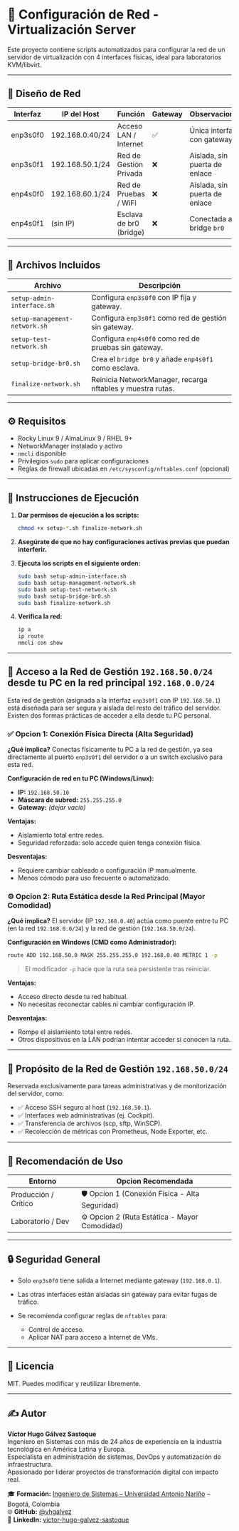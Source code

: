 # 📧 Configuración de Red - Virtualización Server

Este proyecto contiene scripts automatizados para configurar la red de un servidor de virtualización con 4 interfaces físicas, ideal para laboratorios KVM/libvirt.

---

## 🧽 Diseño de Red

| Interfaz | IP del Host     | Función                 | Gateway | Observaciones                 |
| -------- | --------------- | ----------------------- | ------- | ----------------------------- |
| enp3s0f0 | 192.168.0.40/24 | Acceso LAN / Internet   | ✅       | Única interfaz con gateway    |
| enp3s0f1 | 192.168.50.1/24 | Red de Gestión Privada  | ❌       | Aislada, sin puerta de enlace |
| enp4s0f0 | 192.168.60.1/24 | Red de Pruebas / WiFi   | ❌       | Aislada, sin puerta de enlace |
| enp4s0f1 | (sin IP)        | Esclava de br0 (bridge) | ❌       | Conectada al bridge `br0`     |

---

## 📂 Archivos Incluidos

| Archivo                       | Descripción                                                |
| ----------------------------- | ---------------------------------------------------------- |
| `setup-admin-interface.sh`    | Configura `enp3s0f0` con IP fija y gateway.                |
| `setup-management-network.sh` | Configura `enp3s0f1` como red de gestión sin gateway.      |
| `setup-test-network.sh`       | Configura `enp4s0f0` como red de pruebas sin gateway.      |
| `setup-bridge-br0.sh`         | Crea el `bridge br0` y añade `enp4s0f1` como esclava.      |
| `finalize-network.sh`         | Reinicia NetworkManager, recarga nftables y muestra rutas. |

---

## ⚙️ Requisitos

* Rocky Linux 9 / AlmaLinux 9 / RHEL 9+
* NetworkManager instalado y activo
* `nmcli` disponible
* Privilegios `sudo` para aplicar configuraciones
* Reglas de firewall ubicadas en `/etc/sysconfig/nftables.conf` (opcional)

---

## 🚀 Instrucciones de Ejecución

1. **Dar permisos de ejecución a los scripts:**

   ```bash
   chmod +x setup-*.sh finalize-network.sh
   ```

2. **Asegúrate de que no hay configuraciones activas previas que puedan interferir.**

3. **Ejecuta los scripts en el siguiente orden:**

   ```bash
   sudo bash setup-admin-interface.sh
   sudo bash setup-management-network.sh
   sudo bash setup-test-network.sh
   sudo bash setup-bridge-br0.sh
   sudo bash finalize-network.sh
   ```

4. **Verifica la red:**

   ```bash
   ip a
   ip route
   nmcli con show
   ```

---

## 🌟 Acceso a la Red de Gestión `192.168.50.0/24` desde tu PC en la red principal `192.168.0.0/24`

Esta red de gestión (asignada a la interfaz `enp3s0f1` con IP `192.168.50.1`) está diseñada para ser segura y aislada del resto del tráfico del servidor. Existen dos formas prácticas de acceder a ella desde tu PC personal.

### ✅ Opcion 1: Conexión Física Directa (Alta Seguridad)

**¿Qué implica?**
Conectas físicamente tu PC a la red de gestión, ya sea directamente al puerto `enp3s0f1` del servidor o a un switch exclusivo para esta red.

**Configuración de red en tu PC (Windows/Linux):**

* **IP:** `192.168.50.10`
* **Máscara de subred:** `255.255.255.0`
* **Gateway:** *(dejar vacío)*

**Ventajas:**

* Aislamiento total entre redes.
* Seguridad reforzada: solo accede quien tenga conexión física.

**Desventajas:**

* Requiere cambiar cableado o configuración IP manualmente.
* Menos cómodo para uso frecuente o automatizado.

### ⚙️ Opcion 2: Ruta Estática desde la Red Principal (Mayor Comodidad)

**¿Qué implica?**
El servidor (IP `192.168.0.40`) actúa como puente entre tu PC (en la red `192.168.0.0/24`) y la red de gestión (`192.168.50.0/24`).

**Configuración en Windows (CMD como Administrador):**

```cmd
route ADD 192.168.50.0 MASK 255.255.255.0 192.168.0.40 METRIC 1 -p
```

> El modificador `-p` hace que la ruta sea persistente tras reiniciar.

**Ventajas:**

* Acceso directo desde tu red habitual.
* No necesitas reconectar cables ni cambiar configuración IP.

**Desventajas:**

* Rompe el aislamiento total entre redes.
* Otros dispositivos en la LAN podrían intentar acceder si conocen la ruta.

---

## 🔐 Propósito de la Red de Gestión `192.168.50.0/24`

Reservada exclusivamente para tareas administrativas y de monitorización del servidor, como:

* ✅ Acceso SSH seguro al host (`192.168.50.1`).
* ✅ Interfaces web administrativas (ej. Cockpit).
* ✅ Transferencia de archivos (scp, sftp, WinSCP).
* ✅ Recolección de métricas con Prometheus, Node Exporter, etc.

---

## 📌 Recomendación de Uso

| Entorno              | Opcion Recomendada                              |
| -------------------- | ----------------------------------------------- |
| Producción / Crítico | 🛡️ Opcion 1 (Conexión Física - Alta Seguridad) |
| Laboratorio / Dev    | ⚙️ Opcion 2 (Ruta Estática - Mayor Comodidad)   |

---

## 🔒 Seguridad General

* Solo `enp3s0f0` tiene salida a Internet mediante gateway (`192.168.0.1`).
* Las otras interfaces están aisladas sin gateway para evitar fugas de tráfico.
* Se recomienda configurar reglas de `nftables` para:

  * Control de acceso.
  * Aplicar NAT para acceso a Internet de VMs.

---

## 📄 Licencia

MIT. Puedes modificar y reutilizar libremente.

---

## ✍️ Autor

**Víctor Hugo Gálvez Sastoque**  
Ingeniero en Sistemas con más de 24 años de experiencia en la industria tecnológica en América Latina y Europa.  
Especialista en administración de sistemas, DevOps y automatización de infraestructura.  
Apasionado por liderar proyectos de transformación digital con impacto real.

🎓 **Formación:** [Ingeniero de Sistemas – Universidad Antonio Nariño](https://www.uan.edu.co/) – Bogotá, Colombia  
🌐 **GitHub:** [@vhgalvez](https://github.com/vhgalvez)  
💼 **LinkedIn:** [victor-hugo-galvez-sastoque](https://www.linkedin.com/in/victor-hugo-galvez-sastoque/)
